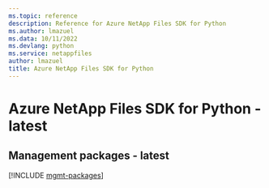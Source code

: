 ```yaml
---
ms.topic: reference
description: Reference for Azure NetApp Files SDK for Python
ms.author: lmazuel
ms.data: 10/11/2022
ms.devlang: python
ms.service: netappfiles
author: lmazuel
title: Azure NetApp Files SDK for Python
---
```

# Azure NetApp Files SDK for Python - latest

## Management packages - latest
[!INCLUDE [mgmt-packages](netapp-files-mgmt-index.md)]